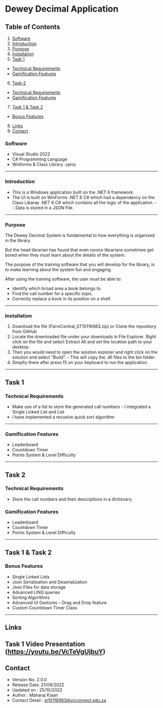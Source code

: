 # Dewey Decimal Application 

## Table of Contents
1. [Software](#Software)
2. [Introduction](#Introduction)
3. [Purpose](#Purpose)
4. [Installation](#Installation)
5. [Task 1](#Task-1)
-  [Technical Requirements](#Technical-Requirements)
-  [Gamification Features](#Gamification-Features)
6. [Task-2](#Task-2)
-  [Technical Requirements](#Technical-Requirements-1)
-  [Gamification Features](#Gamification-Features-1)
7. [Task 1 & Task 2](#Task-1-&-Task-2)
-  [Bonus Features](#Bonus-Features)
8. [Links](#Links)
9. [Contact](#Contact)

### Software
-  Visual Studio 2022
-  C# Programming Language
-  Winforms & Class Library .cproj
---

### Introduction
-  This is a Windows application built on the .NET 6 framework. 
-  The UI is built on WinForms .NET 6 C# which had a dependency on the Class Libaray .NET 6 C# which contains all the logic of the application.
-- Data is stored in a JSON File.
---

### Purpose
The Dewey Decimal System is fundamental to how everything is organised in the library.

But the head librarian has found that even novice librarians sometimes get bored when they must learn about the details of the system. 

The purpose of the training software that you will develop for the library, is to make learning about the system fun and engaging.

After using the training software, the user must be able to:

-  Identify which broad area a book belongs to.
-  Find the call number for a specific topic.
-  Correctly replace a book in its position on a shelf.
---

### Installation
1. Download the file (FarmCentral_ST10116983.zip) or Clone the repository from GitHub
2. Locate the downloaded file under your downloads in File Explorer. Right click on the file and select Extract All and set the location path to your desktop.
3.  Then you would need to open the solution explorer and right click on the solution and select "Build". - This will copy the .dll files to the bin folder.
4. Simplty there after press f5 on your keyboard to run the application.
---

## Task 1

### Technical Requirements
-  Make use of a list to store the generated call numbers - I integrated a Single Linked List and List
-  I have implemented a recusive quick sort algorithm 
---

### Gamification Features
-  Leaderboard
-  Countdown Timer
-  Points System & Level Difficulty
---

## Task 2

### Technical Requirements
-  Store the call numbers and their descriptions in a dictionary.

### Gamification Features
-  Leaderboard
-  Countdown Timer
-  Points System & Level Difficulty
---

## Task 1 & Task 2

### Bonus Features
-  Single Linked Lists
-  Json Serialization and Deserialization
-  Json Files for data storage
-  Advanced LINQ queries
-  Sorting Algorithms
-  Advanced UI Gestures – Drag and Drop feature
-  Custom Countdown Timer Class
---

## Links
Task 1 Video Presentation (https://youtu.be/VcTeVgUjbuY)
---

## Contact
-  Version No. 2.0.0
-  Release Date: 21/09/2022
-  Updated on : 25/10/2022
-  Author : Maharaj Kiaan
-  Contact Detail : st10116983@vcconnect.edu.za
